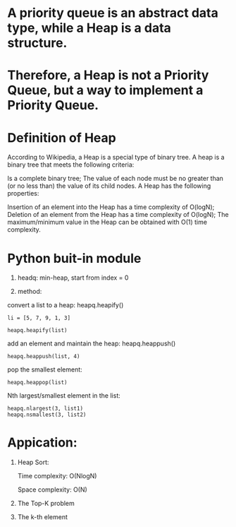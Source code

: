 # A priority queue is an abstract data type, while a Heap is a data structure. 
# Therefore, a Heap is not a Priority Queue, but a way to implement a Priority Queue.
# Definition of Heap
According to Wikipedia, a Heap is a special type of binary tree. A heap is a binary tree that meets the following criteria:

Is a complete binary tree;
The value of each node must be no greater than (or no less than) the value of its child nodes.
A Heap has the following properties:

Insertion of an element into the Heap has a time complexity of O(logN);
Deletion of an element from the Heap has a time complexity of O(logN);
The maximum/minimum value in the Heap can be obtained with O(1) time complexity.

# Python buit-in module
1. headq: min-heap, start from index = 0

2. method:

convert a list to a heap: heapq.heapify()
    
    li = [5, 7, 9, 1, 3]
    
    heapq.heapify(list)

 add an element and maintain the heap: heapq.heappush()

    heapq.heappush(list, 4)
    
  pop the smallest element:
  
    heapq.heappop(list)
    
  Nth largest/smallest element in the list:
  
    heapq.nlargest(3, list1)
    heapq.nsmallest(3, list2)
   
 # Appication:
 1. Heap Sort:
 
    Time complexity: O(NlogN)

    Space complexity: O(N)
 
 2. The Top-K problem
 3. The k-th element